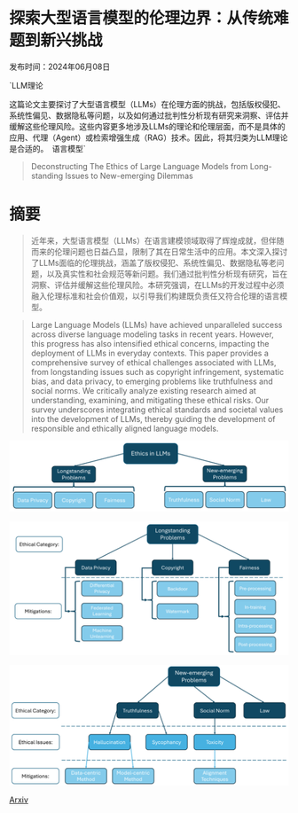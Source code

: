 # 探索大型语言模型的伦理边界：从传统难题到新兴挑战

发布时间：2024年06月08日

`LLM理论

这篇论文主要探讨了大型语言模型（LLMs）在伦理方面的挑战，包括版权侵犯、系统性偏见、数据隐私等问题，以及如何通过批判性分析现有研究来洞察、评估并缓解这些伦理风险。这些内容更多地涉及LLMs的理论和伦理层面，而不是具体的应用、代理（Agent）或检索增强生成（RAG）技术。因此，将其归类为LLM理论是合适的。` `语言模型`

> Deconstructing The Ethics of Large Language Models from Long-standing Issues to New-emerging Dilemmas

# 摘要

> 近年来，大型语言模型（LLMs）在语言建模领域取得了辉煌成就，但伴随而来的伦理问题也日益凸显，限制了其在日常生活中的应用。本文深入探讨了LLMs面临的伦理挑战，涵盖了版权侵犯、系统性偏见、数据隐私等老问题，以及真实性和社会规范等新问题。我们通过批判性分析现有研究，旨在洞察、评估并缓解这些伦理风险。本研究强调，在LLMs的开发过程中必须融入伦理标准和社会价值观，以引导我们构建既负责任又符合伦理的语言模型。

> Large Language Models (LLMs) have achieved unparalleled success across diverse language modeling tasks in recent years. However, this progress has also intensified ethical concerns, impacting the deployment of LLMs in everyday contexts. This paper provides a comprehensive survey of ethical challenges associated with LLMs, from longstanding issues such as copyright infringement, systematic bias, and data privacy, to emerging problems like truthfulness and social norms. We critically analyze existing research aimed at understanding, examining, and mitigating these ethical risks. Our survey underscores integrating ethical standards and societal values into the development of LLMs, thereby guiding the development of responsible and ethically aligned language models.

![探索大型语言模型的伦理边界：从传统难题到新兴挑战](../../../paper_images/2406.05392/x1.png)

![探索大型语言模型的伦理边界：从传统难题到新兴挑战](../../../paper_images/2406.05392/x2.png)

![探索大型语言模型的伦理边界：从传统难题到新兴挑战](../../../paper_images/2406.05392/x3.png)

[Arxiv](https://arxiv.org/abs/2406.05392)